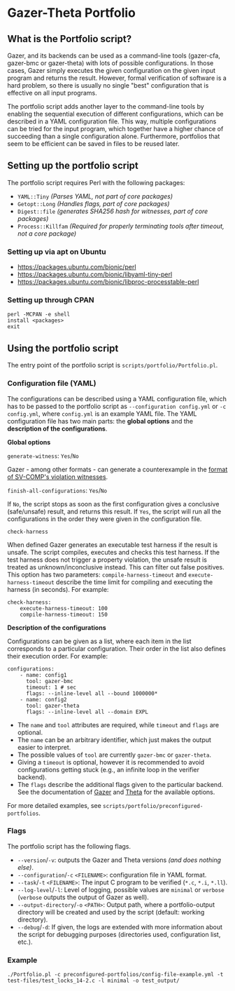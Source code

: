 # Gazer-Theta Portfolio

## What is the Portfolio script?

Gazer, and its backends can be used as a command-line tools (gazer-cfa, gazer-bmc or gazer-theta) with lots of possible configurations.
In those cases, Gazer simply executes the given configuration on the given input program and returns the result.
However, formal verification of software is a hard problem, so there is usually no single "best" configuration that is effective on all input programs.

The portfolio script adds another layer to the command-line tools by enabling the sequential execution of different configurations, which can be described in a YAML configuration file.
This way, multiple configurations can be tried for the input program, which together have a higher chance of succeeding than a single configuration alone.
Furthermore, portfolios that seem to be efficient can be saved in files to be reused later.

## Setting up the portfolio script

The portfolio script requires Perl with the following packages:
- `YAML::Tiny` *(Parses YAML, not part of core packages)*
- `Getopt::Long` *(Handles flags, part of core packages)*
- `Digest::file` *(generates SHA256 hash for witnesses, part of core packages)*
- `Process::Killfam` *(Required for properly terminating tools after timeout, not a core package)*

### Setting up via apt on Ubuntu

- https://packages.ubuntu.com/bionic/perl
- https://packages.ubuntu.com/bionic/libyaml-tiny-perl
- https://packages.ubuntu.com/bionic/libproc-processtable-perl

### Setting up through CPAN

```
perl -MCPAN -e shell
install <packages>
exit
```

## Using the portfolio script

The entry point of the portfolio script is `scripts/portfolio/Portfolio.pl`.

### Configuration file (YAML)

The configurations can be described using a YAML configuration file, which has to be passed to the portfolio script as `--configuration config.yml` or `-c config.yml`, where `config.yml` is an example YAML file.
The YAML configuration file has two main parts: the **global options** and the **description of the configurations**.

**Global options**

`generate-witness`: `Yes`/`No`

Gazer - among other formats - can generate a counterexample in the [format of SV-COMP's violation witnesses](https://github.com/sosy-lab/sv-witnesses).

`finish-all-configurations`: `Yes`/`No`

If `No`, the script stops as soon as the first configuration gives a conclusive (safe/unsafe) result, and returns this result.
If `Yes`, the script will run all the configurations in the order they were given in the configuration file.

`check-harness`

When defined Gazer generates an executable test harness if the result is unsafe.
The script compiles, executes and checks this test harness.
If the test harness does not trigger a property violation, the unsafe result is treated as unknown/inconclusive instead.
This can filter out false positives.
This option has two parameters: `compile-harness-timeout` and `execute-harness-timeout` describe the time limit for compiling and executing the harness (in seconds).
For example:
```
check-harness:
    execute-harness-timeout: 100
    compile-harness-timeout: 150
```

**Description of the configurations**

Configurations can be given as a list, where each item in the list corresponds to a particular configuration.
Their order in the list also defines their execution order.
For example:
```
configurations:
    - name: config1
      tool: gazer-bmc
      timeout: 1 # sec
      flags: --inline-level all --bound 1000000*
    - name: config2
      tool: gazer-theta
      flags: --inline-level all --domain EXPL
```
- The `name` and `tool` attributes are required, while `timeout` and `flags` are optional.
- The `name` can be an arbitrary identifier, which just makes the output easier to interpret. 
- The possible values of `tool` are currently `gazer-bmc` or `gazer-theta`. 
- Giving a `timeout` is optional, however it is recommended to avoid configurations getting stuck (e.g., an infinite loop in the verifier backend).
- The `flags` describe the additional flags given to the particular backend. See the documentation of [Gazer](https://github.com/ftsrg/gazer/blob/master/README.md) and [Theta](https://github.com/ftsrg/theta/blob/master/doc/CEGAR-algorithms.md) for the available options.

For more detailed examples, see `scripts/portfolio/preconfigured-portfolios`.

### Flags

The portfolio script has the following flags.

- `--version`/`-v`: outputs the Gazer and Theta versions *(and does nothing else)*.
- `--configuration`/`-c` `<FILENAME>`: configuration file in YAML format.
- `--task`/`-t` `<FILENAME>`: The input C program to be verified (`*.c`, `*.i`, `*.ll`).
- `--log-level`/`-l`: Level of logging, possible values are `minimal` or `verbose` (`verbose` outputs the output of Gazer as well).
- `--output-directory`/`-o` `<PATH>`: Output path, where a portfolio-output directory will be created and used by the script (default: working directory).
- `--debug`/`-d`: If given, the logs are extended with more information about the script for debugging purposes (directories used, configuration list, etc.).

### Example
```
./Portfolio.pl -c preconfigured-portfolios/config-file-example.yml -t test-files/test_locks_14-2.c -l minimal -o test_output/
```
